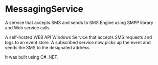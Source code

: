 # MessagingService
A service that accepts SMS and sends to SMS Engine using SMPP library and Web service calls

A self-hosted WEB API Windows Service that accepts SMS requests and logs to an event store.
A subscribed service now picks up the event and sends the SMS to the designated address.

It was built using C# .NET.
